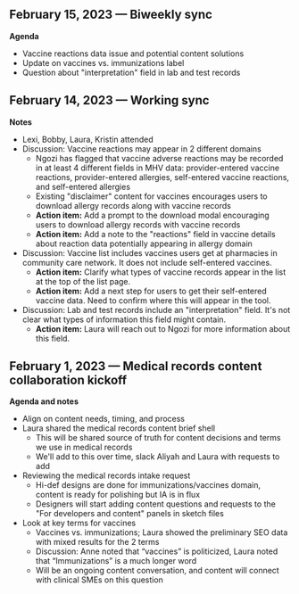 **February 15, 2023 — Biweekly sync**
-

**Agenda**
- Vaccine reactions data issue and potential content solutions 
- Update on vaccines vs. immunizations label
- Question about "interpretation" field in lab and test records

**February 14, 2023 — Working sync**
- 

**Notes**
- Lexi, Bobby, Laura, Kristin attended
- Discussion: Vaccine reactions may appear in 2 different domains
    - Ngozi has flagged that vaccine adverse reactions may be recorded in at least 4 different fields in MHV data: provider-entered vaccine reactions, provider-entered allergies, self-entered vaccine reactions, and self-entered allergies
    - Existing "disclaimer" content for vaccines encourages users to download allergy records along with vaccine records
    - **Action item:** Add a prompt to the download modal encouraging users to download allergy records with vaccine records
    - **Action item:** Add a note to the "reactions" field in vaccine details about reaction data potentially appearing in allergy domain
- Discussion: Vaccine list includes vaccines users get at pharmacies in community care network. It does not include self-entered vaccines. 
    - **Action item:** Clarify what types of vaccine records appear in the list at the top of the list page. 
    - **Action item:** Add a next step for users to get their self-entered vaccine data. Need to confirm where this will appear in the tool.
 - Discussion: Lab and test records include an "interpretation" field. It's not clear what types of information this field might contain.
    - **Action item:** Laura will reach out to Ngozi for more information about this field.

**February 1, 2023 — Medical records content collaboration kickoff**
-

**Agenda and notes**
- Align on content needs, timing, and process
- Laura shared the medical records content brief shell
    - This will be shared source of truth for content decisions and terms we use in medical records
    - We'll add to this over time, slack Aliyah and Laura with requests to add
- Reviewing the medical records intake request
    - Hi-def designs are done for immunizations/vaccines domain, content is ready for polishing but IA is in flux
    - Designers will start adding content questions and requests to the "For developers and content" panels in sketch files
- Look at key terms for vaccines
    - Vaccines vs. immunizations; Laura showed the preliminary SEO data with mixed results for the 2 terms
    - Discussion: Anne noted that “vaccines” is politicized, Laura noted that “Immunizations” is a much longer word
    - Will be an ongoing content conversation, and content will connect with clinical SMEs on this question
